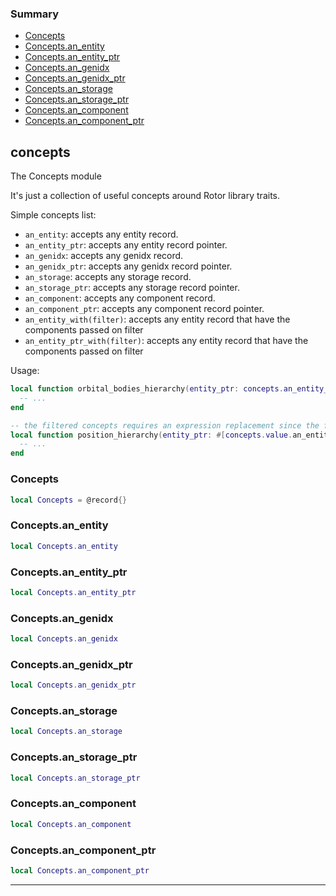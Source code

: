 ### Summary
* [Concepts](#concepts)
* [Concepts.an_entity](#conceptsan_entity)
* [Concepts.an_entity_ptr](#conceptsan_entity_ptr)
* [Concepts.an_genidx](#conceptsan_genidx)
* [Concepts.an_genidx_ptr](#conceptsan_genidx_ptr)
* [Concepts.an_storage](#conceptsan_storage)
* [Concepts.an_storage_ptr](#conceptsan_storage_ptr)
* [Concepts.an_component](#conceptsan_component)
* [Concepts.an_component_ptr](#conceptsan_component_ptr)

## concepts

The Concepts module

It's just a collection of useful concepts around Rotor library traits.

Simple concepts list:

* `an_entity`: accepts any entity record.
* `an_entity_ptr`: accepts any entity record pointer.
* `an_genidx`: accepts any genidx record.
* `an_genidx_ptr`: accepts any genidx record pointer.
* `an_storage`: accepts any storage record.
* `an_storage_ptr`: accepts any storage record pointer.
* `an_component`: accepts any component record.
* `an_component_ptr`: accepts any component record pointer.
* `an_entity_with(filter)`: accepts any entity record that have the components passed on filter
* `an_entity_ptr_with(filter)`: accepts any entity record that have the components passed on filter

Usage:
```lua
local function orbital_bodies_hierarchy(entity_ptr: concepts.an_entity_ptr)
  -- ...
end

-- the filtered concepts requires an expression replacement since the function returns a concept.
local function position_hierarchy(entity_ptr: #[concepts.value.an_entity_ptr_with({Position.value})]#)
  -- ...
end
```

### Concepts

```lua
local Concepts = @record{}
```



### Concepts.an_entity

```lua
local Concepts.an_entity
```



### Concepts.an_entity_ptr

```lua
local Concepts.an_entity_ptr
```



### Concepts.an_genidx

```lua
local Concepts.an_genidx
```



### Concepts.an_genidx_ptr

```lua
local Concepts.an_genidx_ptr
```



### Concepts.an_storage

```lua
local Concepts.an_storage
```



### Concepts.an_storage_ptr

```lua
local Concepts.an_storage_ptr
```



### Concepts.an_component

```lua
local Concepts.an_component
```



### Concepts.an_component_ptr

```lua
local Concepts.an_component_ptr
```



---
